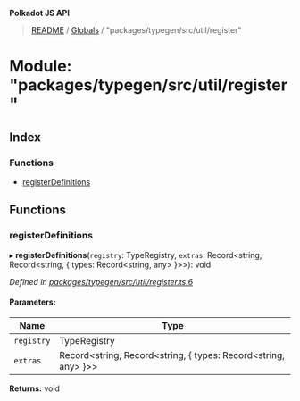 **Polkadot JS API**

> [README](../README.md) / [Globals](../globals.md) / "packages/typegen/src/util/register"

# Module: "packages/typegen/src/util/register"

## Index

### Functions

* [registerDefinitions](_packages_typegen_src_util_register_.md#registerdefinitions)

## Functions

### registerDefinitions

▸ **registerDefinitions**(`registry`: TypeRegistry, `extras`: Record\<string, Record\<string, { types: Record\<string, any>  }>>): void

*Defined in [packages/typegen/src/util/register.ts:6](https://github.com/polkadot-js/api/blob/0c4cc51f7/packages/typegen/src/util/register.ts#L6)*

#### Parameters:

Name | Type |
------ | ------ |
`registry` | TypeRegistry |
`extras` | Record\<string, Record\<string, { types: Record\<string, any>  }>> |

**Returns:** void
